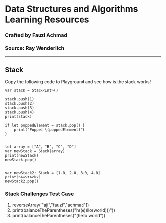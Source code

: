 # Data Structures and Algorithms Learning Resources
### Crafted by Fauzi Achmad
### Source: Ray Wenderlich

---

## Stack

Copy the following code to Playground and see how is the stack works!

```
var stack = Stack<Int>()

stack.push(1)
stack.push(2)
stack.push(3)
stack.push(4)
print(stack)

if let poppedElement = stack.pop() {
    print("Popped \(poppedElement)")
}


let array = ["A", "B", "C", "D"]
var newStack = Stack(array)
print(newStack)
newStack.pop()


var newStack2: Stack = [1.0, 2.0, 3.0, 4.0]
print(newStack2)
newStack2.pop()

```

### Stack Challenges Test Case

1. reverseArray(["aji","fauzi","achmad"])
2. print(balanceTheParentheses("h((e))llo(world)()"))
3. print(balanceTheParentheses("(hello world"))
